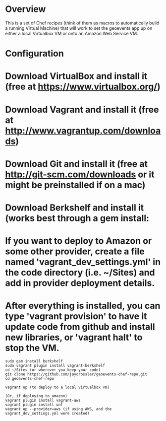 Overview
========

This is a set of Chef recipes (think of them as macros to automatically build a running Virtual Machine) that will work to set the
geoevents app up on either a local Virtualbox VM or onto an Amazon Web Service VM.


Configuration
=============

# Download VirtualBox and install it (free at https://www.virtualbox.org/)
# Download Vagrant and install it (free at http://www.vagrantup.com/downloads)
# Download Git and install it (free at http://git-scm.com/downloads or it might be preinstalled if on a mac)
# Download Berkshelf and install it (works best through a gem install:
# If you want to deploy to Amazon or some other provider, create a file named 'vagrant_dev_settings.yml' in the code directory (i.e. ~/Sites) and add in provider deployment details.
# After everything is installed, you can type 'vagrant provision' to have it update code from github and install new libraries, or 'vagrant halt' to stop the VM.

    sudo gem install berkshelf
    sudo vagrant plugin install vagrant-berkshelf
    cd ~/Sites (or wherever you keep your code)
    git clone https://github.com/jaycrossler/geoevents-chef-repo.git
    cd geoevents-chef-repo

    vagrant up (to deploy to a local virtualbox vm)

    (Or, if deploying to amazon)
    vagrant plugin install vagrant-aws
    vagrant plugin install unf
    vagrant up --provider=aws (if using AWS, and the vagrant_dev_settings.yml were created)
